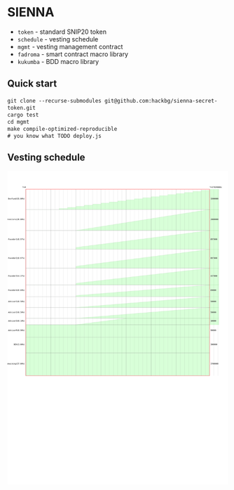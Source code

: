 # SIENNA


* `token` - standard SNIP20 token
* `schedule` - vesting schedule
* `mgmt` - vesting management contract
* `fadroma` - smart contract macro library
* `kukumba` - BDD macro library

## Quick start

```
git clone --recurse-submodules git@github.com:hackbg/sienna-secret-token.git
cargo test
cd mgmt
make compile-optimized-reproducible
# you know what TODO deploy.js
```

## Vesting schedule

![](schedule/chart.svg)
